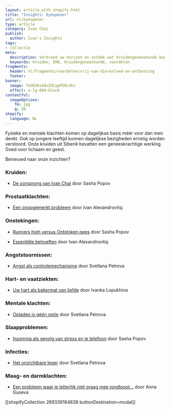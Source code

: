 ```yaml
---
layout: article_with_shopify.html
title: "Insights: Eyeopener"
url: nl/eyeopener
type: article
category: Ivan Chai
publish:
  author: Ivan's Insights
tags:
- collectie
meta:
  description: Verbreed uw horizon en ontdek wat kruidengeneeskunde kan betekenen in het dagelijks leven. Veilig en effectief op langere termijn en tevens vrij van dierenleed en chemicaliën. Benieuwd naar onze inzichten?
  keywords: kruiden, EMA, kruidengeneeskunde, voordelen
fragments:
  header: nl/fragments/voordelen/vrij-van-dierenleed-en-ontbossing
  footer:
banner:
  image: 75dEUbi4QxZUCypPS0Ldkz
  effect: o-lg-60d-black
contentful:
  imageOptions:
    fm: jpg
    q: 50
shopify:
  language: NL
---
```


Fysieke en mentale klachten komen op dagelijkse basis méér voor dan men denkt. Ook op jongere leeftijd kunnen dagelijkse bezigheden ernstig worden verstoord. Onze kruiden uit Siberië bevatten een geneeskrachtige werking. Goed voor lichaam en geest.

Benieuwd naar onze inzichten?

### Kruiden:
* [De oorsprong van Ivan Chai](/nl/artikel/ivanchai/de-oorsprong-van-ivan-chai/) door Sasha Popov

### Prostaatklachten:
* [Een onopgemerkt probleem](/nl/artikel/prostaat/prostaatkanker/een-onopgemerkt-probleem/) door Ivan Alexandrovitsj

### Onstekingen:
* [Runners high versus Ontstoken pees](/nl/artikel/peesontsteking/runners-high-versus-ontstoken-pees) door Sasha Popov

* [Essentiële behoeften](/nl/artikel/slijmbeursontsteking/essentiele-behoeften/) door Ivan Alexandrovitsj

### Angststoornissen:
* [Angst als controlemechanisme](/nl/artikel/angst/angst-als-controlemechanisme/) door Svetlana Petrova

### Hart- en vaatziekten:
* [Uw hart als bakermat van liefde](/nl/artikel/hart-en-vaatziekten/uw-hart-als-bakermat-van-liefde/) door Ivanka Lopukhina

### Mentale klachten:
* [Opladen is géén optie](/nl/artikel/burnout/opladen-is-geen-optie/) door Svetlana Petrova

### Slaapproblemen:
* [Insomnia als gevolg van stress en je telefoon](/nl/artikel/slaapproblemen/insomnia-als-gevolg-van-stress-en-je-telefoon/) door Sasha Popov

### Infecties:
* [Het onzichtbare leger](/nl/artikel/infecties/het-onzichtbare-leger/) door Svetlana Petrova

### Maag- en darmklachten:
* [Een probleem waar je letterlijk niet graag mee rondloopt...](/nl/artikel/een-probleem-waar-je-niet-graag-mee-rondloopt) door Anna Guseva

[[shopifyCollection 269339164838 buttonDestination=modal]]
